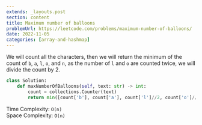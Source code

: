 ```yaml
---
extends: _layouts.post
section: content
title: Maximum number of balloons
problemUrl: https://leetcode.com/problems/maximum-number-of-balloons/
date: 2022-11-05
categories: [array-and-hashmap]
---
```


We will count all the characters, then we will return the minimum of the count of `b`, `a`, `l`, `o`, and `n`, as the number of `l` and `o` are counted twice, we will divide the count by 2.

```python
class Solution:
    def maxNumberOfBalloons(self, text: str) -> int:
        count = collections.Counter(text)
        return min([count['b'], count['a'], count['l']//2, count['o']//2, count['n']])
```

Time Complexity: `O(n)` <br/>
Space Complexity: `O(n)`